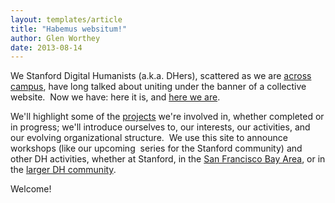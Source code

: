 ```yaml
---
layout: templates/article
title: "Habemus websitum!"
author: Glen Worthey
date: 2013-08-14
---
```


We Stanford Digital Humanists (a.k.a. DHers), scattered as we are [across campus](/about-dh-stanford), have long talked about uniting under the banner of a collective website.  Now we have: here it is, and [here we are](/people).


We'll highlight some of the [projects](/projects) we're involved in, whether completed or in progress; we'll introduce ourselves to, our interests, our activities, and our evolving organizational structure.  We use this site to announce workshops (like our upcoming [<digiPrep>](/digiPrep) series for the Stanford community) and other DH activities, whether at Stanford, in the [San Francisco Bay Area](http://sfbay-dh.org/), or in the [larger DH community](http://digitalhumanities.org).


Welcome!


